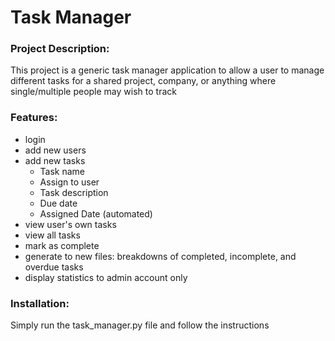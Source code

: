 # Task Manager  
  
### Project Description:  
This project is a generic task manager application to
allow a user to manage different tasks for a shared project, company,
or anything where single/multiple people may wish to track  
  
### Features:
- login
- add new users
- add new tasks
  - Task name
  - Assign to user
  - Task description
  - Due date
  - Assigned Date (automated)
- view user's own tasks
- view all tasks
- mark as complete
- generate to new files: breakdowns of completed, incomplete, and overdue tasks
- display statistics to admin account only

### Installation:
Simply run the task_manager.py file and follow the instructions

